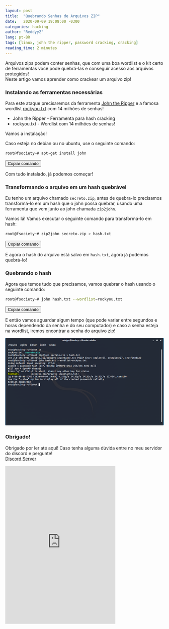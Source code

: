 ```yaml
---
layout: post
title:  "Quebrando Senhas de Arquivos ZIP"
date:   2020-09-09 19:08:00 -0300
categories: hacking
author: "ReddyyZ"
lang: pt-BR
tags: [linux, john the ripper, password cracking, cracking]
reading_time: 2 minutes
---
```


Arquivos zips podem conter senhas, que com uma boa wordlist e o kit certo de ferramentas você pode quebrá-las e conseguir acesso aos arquivos protegidos!<br>
Neste artigo vamos aprender como crackear um arquivo zip!

### Instalando as ferramentas necessárias

Para este ataque precisaremos da ferramenta [John the Ripper](https://github.com/openwall/john) e a famosa wordlist [rockyou.txt](https://drive.google.com/file/d/1XYngtQHwrYTT3fi1ojeQxT5H8w26y4Sb/view) com 14 milhões de senhas!

- John the Ripper - Ferramenta para hash cracking
- rockyou.txt - Wordlist com 14 milhões de senhas!

Vamos a instalação!

Caso esteja no debian ou no ubuntu, use o seguinte comando:
```sh
root@fsociety~# apt-get install john
```
<button class="copy" onClick="copy_to_clip2('apt-get install john')">Copiar comando</button>

Com tudo instalado, já podemos começar!

### Transformando o arquivo em um hash quebrável

Eu tenho um arquivo chamado `secreto.zip`, antes de quebra-lo precisamos transformá-lo em um hash que o john possa quebrar, usando uma ferramenta que vem junto ao john chamada `zip2john`.

Vamos lá! Vamos executar o seguinte comando para transformá-lo em hash:
```sh
root@fsociety~# zip2john secreto.zip > hash.txt
```
<button class="copy" onClick="copy_to_clip2('zip2john secreto.zip > hash.txt')">Copiar comando</button>

E agora o hash do arquivo está salvo em `hash.txt`, agora já podemos quebrá-lo!

### Quebrando o hash

Agora que temos tudo que precisamos, vamos quebrar o hash usando o seguinte comando:
```sh
root@fsociety~# john hash.txt --wordlist=rockyou.txt
```
<button class="copy" onClick="copy_to_clip2('john hash.txt --wordlist=rockyou.txt')">Copiar comando</button>

E então vamos aguardar algum tempo (que pode variar entre segundos e horas dependendo da senha e do seu computador) e caso a senha esteja na wordlist, iremos encontrar a senha do arquivo zip!

![Quebrando ZIP](/assets/images/quebrando_zip.png)

### Obrigado!

Obrigado por ler até aqui! Caso tenha alguma dúvida entre no meu servidor do discord e pergunte!<br>
[Discord Server](https://discord.gg/v5d3PZ9)
<iframe src="https://discordapp.com/widget?id=704882848364101763&theme=dark" width="350" height="500" allowtransparency="true" frameborder="0" sandbox="allow-popups allow-popups-to-escape-sandbox allow-same-origin allow-scripts"></iframe><br>